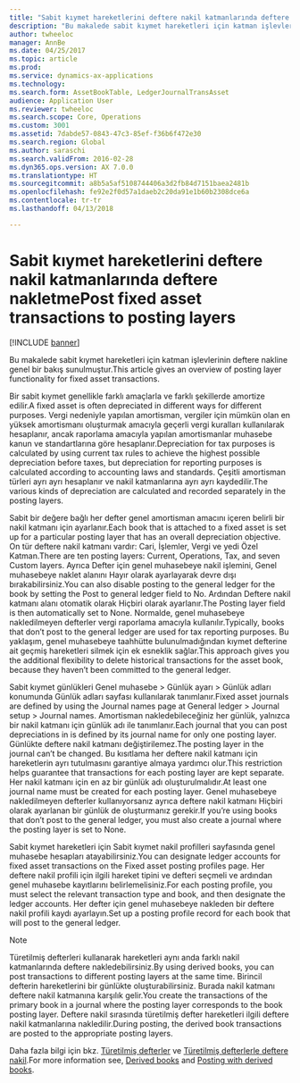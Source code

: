 ```yaml
---
title: "Sabit kıymet hareketlerini deftere nakil katmanlarında deftere nakletme"
description: "Bu makalede sabit kıymet hareketleri için katman işlevlerinin deftere nakline genel bir bakış sunulmuştur."
author: twheeloc
manager: AnnBe
ms.date: 04/25/2017
ms.topic: article
ms.prod: 
ms.service: dynamics-ax-applications
ms.technology: 
ms.search.form: AssetBookTable, LedgerJournalTransAsset
audience: Application User
ms.reviewer: twheeloc
ms.search.scope: Core, Operations
ms.custom: 3001
ms.assetid: 7dabde57-0843-47c3-85ef-f36b6f472e30
ms.search.region: Global
ms.author: saraschi
ms.search.validFrom: 2016-02-28
ms.dyn365.ops.version: AX 7.0.0
ms.translationtype: HT
ms.sourcegitcommit: a8b5a5af5108744406a3d2fb84d7151baea2481b
ms.openlocfilehash: fe92e2f0d57a1daeb2c20da91e1b60b2308dce6a
ms.contentlocale: tr-tr
ms.lasthandoff: 04/13/2018

---
```


# <a name="post-fixed-asset-transactions-to-posting-layers"></a><span data-ttu-id="f6540-103">Sabit kıymet hareketlerini deftere nakil katmanlarında deftere nakletme</span><span class="sxs-lookup"><span data-stu-id="f6540-103">Post fixed asset transactions to posting layers</span></span>

[!INCLUDE [banner](../includes/banner.md)]

<span data-ttu-id="f6540-104">Bu makalede sabit kıymet hareketleri için katman işlevlerinin deftere nakline genel bir bakış sunulmuştur.</span><span class="sxs-lookup"><span data-stu-id="f6540-104">This article gives an overview of posting layer functionality for fixed asset transactions.</span></span>

<span data-ttu-id="f6540-105">Bir sabit kıymet genellikle farklı amaçlarla ve farklı şekillerde amortize edilir.</span><span class="sxs-lookup"><span data-stu-id="f6540-105">A fixed asset is often depreciated in different ways for different purposes.</span></span> <span data-ttu-id="f6540-106">Vergi nedeniyle yapılan amortisman, vergiler için mümkün olan en yüksek amortismanı oluşturmak amacıyla geçerli vergi kuralları kullanılarak hesaplanır, ancak raporlama amacıyla yapılan amortismanlar muhasebe kanun ve standartlarına göre hesaplanır.</span><span class="sxs-lookup"><span data-stu-id="f6540-106">Depreciation for tax purposes is calculated by using current tax rules to achieve the highest possible depreciation before taxes, but depreciation for reporting purposes is calculated according to accounting laws and standards.</span></span> <span data-ttu-id="f6540-107">Çeşitli amortisman türleri ayrı ayrı hesaplanır ve nakil katmanlarına ayrı ayrı kaydedilir.</span><span class="sxs-lookup"><span data-stu-id="f6540-107">The various kinds of depreciation are calculated and recorded separately in the posting layers.</span></span>

<span data-ttu-id="f6540-108">Sabit bir değere bağlı her defter genel amortisman amacını içeren belirli bir nakil katmanı için ayarlanır.</span><span class="sxs-lookup"><span data-stu-id="f6540-108">Each book that is attached to a fixed asset is set up for a particular posting layer that has an overall depreciation objective.</span></span> <span data-ttu-id="f6540-109">On tür deftere nakil katmanı vardır: Cari, İşlemler, Vergi ve yedi Özel Katman.</span><span class="sxs-lookup"><span data-stu-id="f6540-109">There are ten posting layers: Current, Operations, Tax, and seven Custom layers.</span></span> <span data-ttu-id="f6540-110">Ayrıca Defter için genel muhasebeye nakil işlemini, Genel muhasebeye naklet alanını Hayır olarak ayarlayarak devre dışı bırakabilirsiniz.</span><span class="sxs-lookup"><span data-stu-id="f6540-110">You can also disable posting to the general ledger for the book by setting the Post to general ledger field to No.</span></span> <span data-ttu-id="f6540-111">Ardından Deftere nakil katmanı alanı otomatik olarak Hiçbiri olarak ayarlanır.</span><span class="sxs-lookup"><span data-stu-id="f6540-111">The Posting layer field is then automatically set to None.</span></span> <span data-ttu-id="f6540-112">Normalde, genel muhasebeye nakledilmeyen defterler vergi raporlama amacıyla kullanılır.</span><span class="sxs-lookup"><span data-stu-id="f6540-112">Typically, books that don’t post to the general ledger are used for tax reporting purposes.</span></span> <span data-ttu-id="f6540-113">Bu yaklaşım, genel muhasebeye taahhütte bulunulmadığından kıymet defterine ait geçmiş hareketleri silmek için ek esneklik sağlar.</span><span class="sxs-lookup"><span data-stu-id="f6540-113">This approach gives you the additional flexibility to delete historical transactions for the asset book, because they haven’t been committed to the general ledger.</span></span>

<span data-ttu-id="f6540-114">Sabit kıymet günlükleri Genel muhasebe > Günlük ayarı > Günlük adları konumunda Günlük adları sayfası kullanılarak tanımlanır.</span><span class="sxs-lookup"><span data-stu-id="f6540-114">Fixed asset journals are defined by using the Journal names page at General ledger > Journal setup > Journal names.</span></span> <span data-ttu-id="f6540-115">Amortisman nakledebileceğiniz her günlük, yalnızca bir nakil katmanı için günlük adı ile tanımlanır.</span><span class="sxs-lookup"><span data-stu-id="f6540-115">Each journal that you can post depreciations in is defined by its journal name for only one posting layer.</span></span> <span data-ttu-id="f6540-116">Günlükte deftere nakil katmanı değiştirilemez.</span><span class="sxs-lookup"><span data-stu-id="f6540-116">The posting layer in the journal can’t be changed.</span></span> <span data-ttu-id="f6540-117">Bu kısıtlama her deftere nakil katmanı için hareketlerin ayrı tutulmasını garantiye almaya yardımcı olur.</span><span class="sxs-lookup"><span data-stu-id="f6540-117">This restriction helps guarantee that transactions for each posting layer are kept separate.</span></span> <span data-ttu-id="f6540-118">Her nakil katmanı için en az bir günlük adı oluşturulmalıdır.</span><span class="sxs-lookup"><span data-stu-id="f6540-118">At least one journal name must be created for each posting layer.</span></span> <span data-ttu-id="f6540-119">Genel muhasebeye nakledilmeyen defterler kullanıyorsanız ayrıca deftere nakil katmanı Hiçbiri olarak ayarlanan bir günlük de oluşturmanız gerekir.</span><span class="sxs-lookup"><span data-stu-id="f6540-119">If you’re using books that don’t post to the general ledger, you must also create a journal where the posting layer is set to None.</span></span>

<span data-ttu-id="f6540-120">Sabit kıymet hareketleri için Sabit kıymet nakil profilleri sayfasında genel muhasebe hesapları atayabilirsiniz.</span><span class="sxs-lookup"><span data-stu-id="f6540-120">You can designate ledger accounts for fixed asset transactions on the Fixed asset posting profiles page.</span></span> <span data-ttu-id="f6540-121">Her deftere nakil profili için ilgili hareket tipini ve defteri seçmeli ve ardından genel muhasebe kayıtlarını belirlemelisiniz.</span><span class="sxs-lookup"><span data-stu-id="f6540-121">For each posting profile, you must select the relevant transaction type and book, and then designate the ledger accounts.</span></span> <span data-ttu-id="f6540-122">Her defter için genel muhasebeye nakleden bir deftere nakil profili kaydı ayarlayın.</span><span class="sxs-lookup"><span data-stu-id="f6540-122">Set up a posting profile record for each book that will post to the general ledger.</span></span>

> [!NOTE] 
> <span data-ttu-id="f6540-123">Türetilmiş defterleri kullanarak hareketleri aynı anda farklı nakil katmanlarında deftere nakledebilirsiniz.</span><span class="sxs-lookup"><span data-stu-id="f6540-123">By using derived books, you can post transactions to different posting layers at the same time.</span></span> <span data-ttu-id="f6540-124">Birincil defterin hareketlerini bir günlükte oluşturabilirsiniz. Burada nakil katmanı deftere nakil katmanına karşılık gelir.</span><span class="sxs-lookup"><span data-stu-id="f6540-124">You create the transactions of the primary book in a journal where the posting layer corresponds to the book posting layer.</span></span> <span data-ttu-id="f6540-125">Deftere nakil sırasında türetilmiş defter hareketleri ilgili deftere nakil katmanlarına nakledilir.</span><span class="sxs-lookup"><span data-stu-id="f6540-125">During posting, the derived book transactions are posted to the appropriate posting layers.</span></span>

<span data-ttu-id="f6540-126">Daha fazla bilgi için bkz. [Türetilmiş defterler](derived-books.md) ve [Türetilmiş defterlerle deftere nakil](post-derived-value-models.md).</span><span class="sxs-lookup"><span data-stu-id="f6540-126">For more information see, [Derived books](derived-books.md) and [Posting with derived books](post-derived-value-models.md).</span></span>




